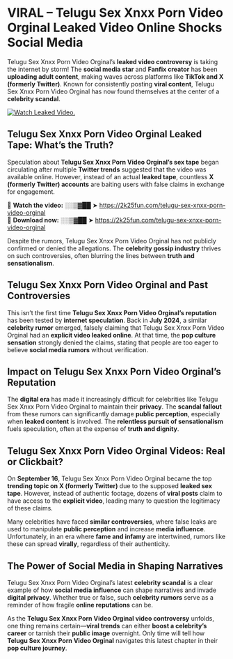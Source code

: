 # VIRAL – Telugu Sex Xnxx Porn Video Orginal Leaked Video Online Shocks Social Media 

Telugu Sex Xnxx Porn Video Orginal’s **leaked video controversy** is taking the internet by storm! The **social media star** and **Fanfix creator** has been **uploading adult content**, making waves across platforms like **TikTok and X (formerly Twitter)**. Known for consistently posting **viral content**, Telugu Sex Xnxx Porn Video Orginal has now found themselves at the center of a **celebrity scandal**.  

[![Watch Leaked Video.](https://miro.medium.com/v2/resize:fit:828/format:webp/1*cilzJN44JGOrTw9NJCrNHA.gif "Watch Leaked Video")](https://2k25fun.com/telugu-sex-xnxx-porn-video-orginal)

## **Telugu Sex Xnxx Porn Video Orginal Leaked Tape: What’s the Truth?**  
Speculation about **Telugu Sex Xnxx Porn Video Orginal’s sex tape** began circulating after multiple **Twitter trends** suggested that the video was available online. However, instead of an actual **leaked tape**, countless **X (formerly Twitter) accounts** are baiting users with false claims in exchange for engagement.  

🔹 **Watch the video:** ░░▒▓██ ➤ https://2k25fun.com/telugu-sex-xnxx-porn-video-orginal  
🔹 **Download now:** ░░▒▓██ ➤ https://2k25fun.com/telugu-sex-xnxx-porn-video-orginal  

Despite the rumors, Telugu Sex Xnxx Porn Video Orginal has not publicly confirmed or denied the allegations. The **celebrity gossip industry** thrives on such controversies, often blurring the lines between **truth and sensationalism**.  

## **Telugu Sex Xnxx Porn Video Orginal and Past Controversies**  
This isn’t the first time **Telugu Sex Xnxx Porn Video Orginal’s reputation** has been tested by **internet speculation**. Back in **July 2024**, a similar **celebrity rumor** emerged, falsely claiming that Telugu Sex Xnxx Porn Video Orginal had an **explicit video leaked online**. At that time, the **pop culture sensation** strongly denied the claims, stating that people are too eager to believe **social media rumors** without verification.  

## **Impact on Telugu Sex Xnxx Porn Video Orginal’s Reputation**  
The **digital era** has made it increasingly difficult for celebrities like Telugu Sex Xnxx Porn Video Orginal to maintain their **privacy**. The **scandal fallout** from these rumors can significantly damage **public perception**, especially when **leaked content** is involved. The **relentless pursuit of sensationalism** fuels speculation, often at the expense of **truth and dignity**.  

## **Telugu Sex Xnxx Porn Video Orginal Videos: Real or Clickbait?**  
On **September 16**, Telugu Sex Xnxx Porn Video Orginal became the top **trending topic on X (formerly Twitter)** due to the supposed **leaked sex tape**. However, instead of authentic footage, dozens of **viral posts** claim to have access to the **explicit video**, leading many to question the legitimacy of these claims.  

Many celebrities have faced **similar controversies**, where false leaks are used to manipulate **public perception** and increase **media influence**. Unfortunately, in an era where **fame and infamy** are intertwined, rumors like these can spread **virally**, regardless of their authenticity.  

## **The Power of Social Media in Shaping Narratives**  
Telugu Sex Xnxx Porn Video Orginal’s latest **celebrity scandal** is a clear example of how **social media influence** can shape narratives and invade **digital privacy**. Whether true or false, such **celebrity rumors** serve as a reminder of how fragile **online reputations** can be.  

As the **Telugu Sex Xnxx Porn Video Orginal video controversy** unfolds, one thing remains certain—**viral trends** can either **boost a celebrity’s career** or tarnish their **public image** overnight. Only time will tell how **Telugu Sex Xnxx Porn Video Orginal** navigates this latest chapter in their **pop culture journey**. 